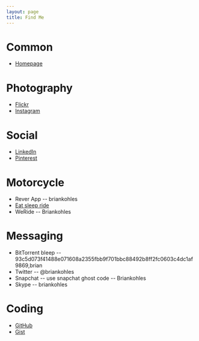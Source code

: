 ```yaml
---
layout: page
title: Find Me
---
```


# Common
- [Homepage](http://briankohles.com)

# Photography
- [Flickr](https://www.flickr.com/briankohles)
- [Instagram](https://instagram.com/briankohles)

# Social
- [LinkedIn](https://www.linkedin.com/in/briankohles)
- [Pinterest](https://www.pinterest.com/briankohles/)

# Motorcycle
- Rever App -- briankohles
- [Eat sleep ride](http://eatsleepride.com/rider/briankohles)
- WeRide -- Briankohles

# Messaging
- BitTorrent bleep -- 93c5d073f41488e071608a2355fbb9f701bbc88492b8ff2fc0603c4dc1af9869,brian
- Twitter -- @briankohles
- Snapchat -- use snapchat ghost code -- Briankohles
- Skype -- briankohles

# Coding
- [GitHub](https://github.com/briankohles)
- [Gist](https://gist.github.com/briankohles)
